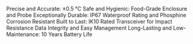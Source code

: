 Precise and Accurate: ±0.5 °C
Safe and Hygienic: Food-Grade Enclosure and Probe
Exceptionally Durable: IP67 Waterproof Rating and Phosphine Corrosion Resistant
Built to Last: IK10 Rated Transceiver for Impact Resistance
Data Integrity and Easy Management
Long-Lasting and Low-Maintenance: 10 Years Battery Life
